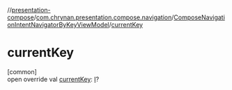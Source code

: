 //[presentation-compose](../../../index.md)/[com.chrynan.presentation.compose.navigation](../index.md)/[ComposeNavigationIntentNavigatorByKeyViewModel](index.md)/[currentKey](current-key.md)

# currentKey

[common]\
open override val [currentKey](current-key.md): [I](index.md)?

